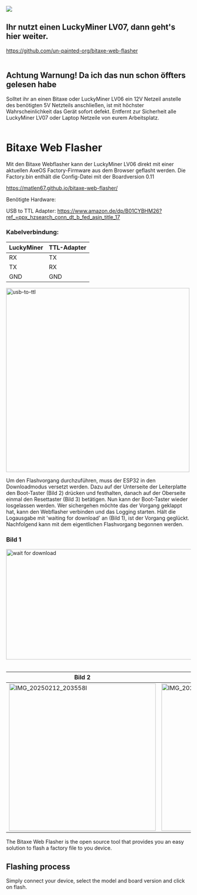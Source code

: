 [![](https://dcbadge.vercel.app/api/server/3E8ca2dkcC)](https://discord.gg/3E8ca2dkcC)

## Ihr nutzt einen LuckyMiner LV07, dann geht's hier weiter.
https://github.com/un-painted-org/bitaxe-web-flasher
<br><br>
## Achtung Warnung! Da ich das nun schon öffters gelesen habe
Solltet ihr an einen Bitaxe oder LuckyMiner LV06 ein 12V Netzeil anstelle des benötigten 5V Netzteils anschließen, ist mit höchster Wahrscheinlichkeit das Gerät sofort defekt. Entfernt zur Sicherheit alle LuckyMiner LV07 oder Laptop Netzeile von eurem Arbeitsplatz.  
<br>
# Bitaxe Web Flasher
Mit den Bitaxe Webflasher kann der LuckyMiner LV06 direkt mit einer aktuellen AxeOS Factory-Firmware aus dem Browser geflasht werden.
Die Factory.bin enthält die Config-Datei mit der Boardversion 0.11

https://matlen67.github.io/bitaxe-web-flasher/

Benötigte Hardware:

USB to TTL Adapter: https://www.amazon.de/dp/B01CYBHM26?ref_=ppx_hzsearch_conn_dt_b_fed_asin_title_17


### Kabelverbindung:

LuckyMiner|TTL-Adapter
----------|-----------
   RX     |    TX     
   TX     |    RX     
   GND    |    GND    


<img src="https://github.com/user-attachments/assets/5d8fdfba-e75d-4d21-bf76-d0222ef9389e" alt="usb-to-ttl" width="500" height="500"> 



Um den Flashvorgang durchzuführen, muss der ESP32 in den Downloadmodus versetzt werden. Dazu auf der Unterseite der Leiterplatte den Boot-Taster (Bild 2) drücken und festhalten, danach auf der Oberseite einmal den Resettaster (Bild 3) betätigen. Nun kann der Boot-Taster wieder losgelassen werden. Wer sichergehen möchte das der Vorgang geklappt hat, kann den Webflasher verbinden und das Logging starten. Hält die Logausgabe mit 'waiting for download' an (Bild 1), ist der Vorgang geglückt.
Nachfolgend kann mit dem eigentlichen Flashvorgang begonnen werden.

### Bild 1 <br>
<img src="https://github.com/user-attachments/assets/c2b7e276-d748-4141-a0cd-6ff3c96edb03" alt="wait for download" width="600" height="300">
<br>
<br>

Bild 2|Bild 3
-----|-----
<img src="https://github.com/user-attachments/assets/d6c30460-eaa4-4726-82d3-84a9cbde348f" alt="IMG_20250212_203558l" width="400" height="400">|<img src="https://github.com/user-attachments/assets/5eec1b03-b0cd-4cb3-8938-036a6eb473eb" alt="IMG_20250212_203552" width="400" height="400">




The Bitaxe Web Flasher is the open source tool that provides you an easy solution to flash a factory file to you device.

## Flashing process

Simply connect your device, select the model and board version and click on flash.


